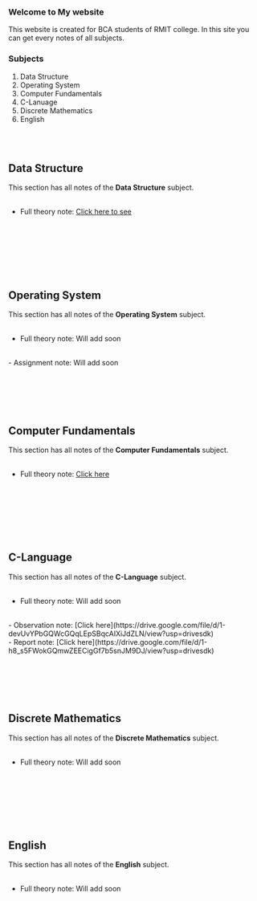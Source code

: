 ### Welcome to My website

This website is created for BCA students of RMIT college. In this site you can get every notes of all subjects.

### Subjects
1. Data Structure
2. Operating System
3. Computer Fundamentals
4. C-Lanuage
5. Discrete Mathematics
6. English
<br/>
<br/>

## Data Structure

This section has all notes of the **Data Structure** subject.
<br/>
<br/>
- Full theory note: [Click here to see](https://drive.google.com/file/d/1-2KUctyQ9UbBW1YwH3dpO1aIxqu6FTEK/view?usp=drivesdk)
<br/>
<br/>
<br/>
<br/>
<br/>
<br/>

## Operating System

This section has all notes of the **Operating System** subject.
<br/>
<br/>
- Full theory note: Will add soon
<br/>
- Assignment note: Will add soon
<br/>
<br/>
<br/>
<br/>
<br/>
<br/>

## Computer Fundamentals

This section has all notes of the **Computer Fundamentals** subject.
<br/>
<br/>
- Full theory note: [Click here](https://drive.google.com/file/d/1-iZ-3Gf4Bs1pfPFRGRPfgr4YVGg3vb0i/view?usp=drivesdk)
<br/>
<br/>
<br/>
<br/>
<br/>
<br/>

## C-Language

This section has all notes of the **C-Language** subject.
<br/>
<br/>
- Full theory note: Will add soon
<br/>
- Observation note: [Click here](https://drive.google.com/file/d/1-devUvYPbGQWcGQqLEpSBqcAIXiJdZLN/view?usp=drivesdk)
<br/>
- Report note: [Click here](https://drive.google.com/file/d/1-h8_s5FWokGQmwZEECigGf7b5snJM9DJ/view?usp=drivesdk)
<br/>
<br/>
<br/>
<br/>
<br/>
<br/>

## Discrete Mathematics

This section has all notes of the **Discrete Mathematics** subject.
<br/>
<br/>
- Full theory note: Will add soon
<br/>
<br/>
<br/>
<br/>
<br/>
<br/>

## English

This section has all notes of the **English** subject.
<br/>
<br/>
- Full theory note: Will add soon
<br/>
<br/>

